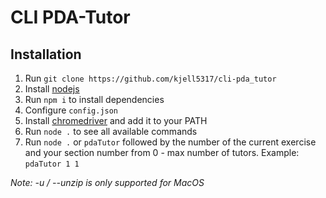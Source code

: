 # CLI PDA-Tutor

## Installation

1. Run `git clone https://github.com/kjell5317/cli-pda_tutor`
1. Install [nodejs](https://nodejs.org/en/download/)
1. Run `npm i` to install dependencies
1. Configure `config.json`
1. Install [chromedriver](http://chromedriver.storage.googleapis.com/index.html) and add it to your PATH
1. Run `node .` to see all available commands
1. Run `node .` or `pdaTutor` followed by the number of the current exercise and your section number from 0 - max number of tutors. Example: `pdaTutor 1 1`

*Note: -u / --unzip is only supported for MacOS*
